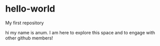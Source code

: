 # hello-world
My first repository

hi my name is anum. I am here to explore this space and to engage with other github members!
